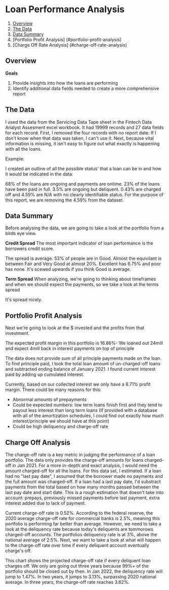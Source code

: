 # Loan Performance Analysis

1. [Overview](#overview)
2. [The Data](#the-data)
3. [Data Summary](#data-summary)
4. [Portfolio Profit Analysis] (#portfolio-profit-analysis)
5. [Charge Off Rate Analysis] (#charge-off-rate-analysis)

## Overview <a name="overview"></a>
**Goals**
1. Provide insights into how the loans are performing
2. Identify additional data fields needed to create a more comprehensive report

## The Data <a name="the-date"></a>
I used the data from the Servicing Data Tape sheet in the Fintech Data Analyst Assesment excel workbook. It had 19999 records and 27 data fields for each record. First, I removed the four records with no report date. If I don't know when that data was taken, I can't use it. Next, because vital information is missing, it isn't easy to figure out what exactly is happening with all the loans.

Example:
<INSERT EXAMPLE>
  
I created an outline of all the possible status' that a loan can be in and how it would be indicated in the data:
  
<INSERT TABLE WITH BREAKDOWN>
  
<INSERT CHART>
  
68% of the loans are ongoing and payments are ontime. 23% of the loans have been paid in full. 3.5% are ongoing but deliquent. 0.43% are charged off and 4.59% are N/A with no clearly identifiable status. For the purpose of this report, we are removing the 4.59% from the dataset. 

## Data Summary <a name="data-summary"></a>
Before analysing the data, we are going to take a look at the portfolio from a birds eye view.
  
**Credit Spread**
The most important indicator of loan performance is the borrowers credit score.

<INSERT CREDIT SPREAD TABLE>
<INSERT PORTFOLIO CREDIT SPREAD CHART>
  
The spread is average. 53% of people are in Good. Almost the equivilant is between Fair and Very Good at almost 20%. Excellent has 6.75% and poor has none. It's scewed upwards if you think Good is average.
 
**Term Spread**
When analyzing, we're going to thinking about timeframes and when we should expect the payments, so we take a look at the terms spread
  
<INSERT TERMS CHART>
  
It's spread nicely. <INSERT ANOTHER COMMENT>
  
## Portfolio Profit Analysis <a name="portfolio-profit-analysis"></a>
Next we're going to look at the $ invested and the profits from that investment.

<INSERT TABLE WITH EXPECTED COLLECTIONS>

The expected profit margin in this portfolio is 16.86%- We loaned out 24mill and expect 4mill back in interest payments on top of principle
  
<INSERT TABLE WITH CURRENT COLLECTIONS>
 
The data does not provide sum of all principle payments made on the loan. To find principle paid, I took the total loan amount of un-charged-off loans and subtracted ending balance of January 2021. I found current interest paid by adding up cumulated interest.
  
<INSERT TABLE WITH BOTH COLLECTIONS>
<INSERT GRAPH WITH BOTH COLLECTIONS>

Currently, based on our collected interest we only have a 8.71% profit margin. There could be many reasons for this:
  - Abnormal amounts of prepayments
  - Could be expected numbers: low term loans finish first and they tend to payout less interest than long term loans (If provided with a database with all of the amortization schedules, I could find out exactly how much interest/principle we should have at this point)
  - Could be high deliquency and charge-off rate

  
## Charge Off Analysis <a name="charge-off-rate-analysis"></a>
The charge-off rate is a key metric in judging the performance of a loan portfolio. The data only provides the charge-off amounts for loans charged-off in Jan 2021. For a more in-depth and exact analysis, I would need the amount charged-off for all the loans. For this data set, I estimated. If a loan had no "last pay date", I assumed that the borrower made no payments and the full amount was charged-off. If a loan had a last pay date, I'd substract payments from the total based on how many months passed between the last pay date and start date. This is a rough estimation that doesn't take into account: prepays, previously missed payments before last payment, extra interest added due to lack of payment. 

<INSERT TABLE WITH CHARGE-OFF RATE AND DELIQUENCY RATE>
 
Current charge-off rate is 0.52%. According to the federal reserve, the 2020 average charge-off rate for commercial banks is 2.5%, meaning this portfolio is performing far better than average. However, we need to take a look at the deliquency rate because today's deliquents are tommorows charged-off accounts. The portfolios deliquency rate is at 3%, above the national average of 2.5%. Next, we want to take a look at what will happen to the charge-off rate over time if every deliquent account eventually charge's off.
  
<INSERT CHARGE OFF RATE GRAPH>
  
This chart shows the projected charge-off rate if every deliquent loan charges off. We only are going out three years because 99%+ of the portfolio should be closed out by then. In Jan 2022, the deliquency rate will jump to 1.47%. In two years, it jumps to 3.13%, surpassing 2020 national average. In three years, the charge-off rate reaches 3.62%. 
